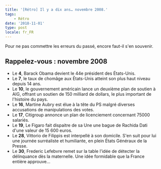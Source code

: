 ```yaml
---
title: '[Rétro] Il y a dix ans… novembre 2008.'
tags:
    - Rétro
date: '2018-11-01'
type: post
locale: fr_FR
---
```


Pour ne pas commettre les erreurs du passé, encore faut-il s'en souvenir.

<!-- more -->

## Rappelez-vous : novembre 2008

*   Le **4**, Barack Obama devient le 44e président des États-Unis.
*   Le **7**, le taux de chomâge aux États-Unis atteint son plus haut niveau depuis 14 ans.
*   Le **10**, le gouvernement américain lance un deuxième plan de soutien à AIG, offrant un soutien de 150 milliard de dollars, le plus important de l'histoire du pays.
*   Le **16**, Martine Aubry est élue à la tête du PS malgré diverses accusations de manipulations des votes.
*   Le **17**, Citigroup annonce un plan de licenciement concernant 75000 salariés.
*   Le **19**, Le Figaro fait dispaitre de sa Une une bague de Rachida Dati d'une valeur de 15 600 euros.
*   Le **28**, Vittorio de Filippis est interpellé à son domicile. S'en suit pour lui une journée surréaliste et humiliante, en plein États Généraux de la Presse.
*   Le **30**, Frederic Lefebvre remet sur la table l'idée de détecter la délinquance dès la maternelle. Une idée formidable que la France entière approuve…